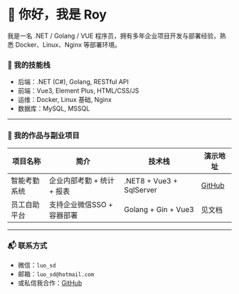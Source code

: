 
# 👋 你好，我是 Roy

我是一名 .NET / Golang / VUE 程序员，拥有多年企业项目开发与部署经验，熟悉 Docker、Linux、Nginx 等部署环境。

### 💼 我的技能栈

- 后端：.NET (C#), Golang, RESTful API
- 前端：Vue3, Element Plus, HTML/CSS/JS
- 运维：Docker, Linux 基础, Nginx
- 数据库：MySQL, MSSQL

---

### 🔧 我的作品与副业项目

| 项目名称 | 简介 | 技术栈 | 演示地址 |
|----------|------|--------|----------|
| 智能考勤系统 | 企业内部考勤 + 统计 + 报表 | .NET8 + Vue3 + SqlServer | [GitHub](https://github.com/你的仓库) |
| 员工自助平台 | 支持企业微信SSO + 容器部署 | Golang + Gin + Vue3 | 见文档 |

---

### 📬 联系方式

- 微信：`luo_sd`
- 邮箱：`luo_sd@hotmail.com`
- 或私信我合作：[GitHub](https://github.com/luo-sd)
